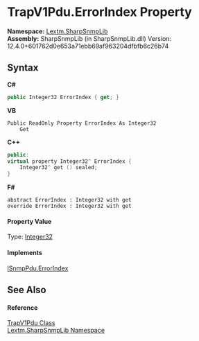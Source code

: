 # TrapV1Pdu.ErrorIndex Property 
 

**Namespace:**&nbsp;<a href="N_Lextm_SharpSnmpLib">Lextm.SharpSnmpLib</a><br />**Assembly:**&nbsp;SharpSnmpLib (in SharpSnmpLib.dll) Version: 12.4.0+601762d0e653a71ebb69af963204dfbfb6c26b74

## Syntax

**C#**<br />
``` C#
public Integer32 ErrorIndex { get; }
```

**VB**<br />
``` VB
Public ReadOnly Property ErrorIndex As Integer32
	Get
```

**C++**<br />
``` C++
public:
virtual property Integer32^ ErrorIndex {
	Integer32^ get () sealed;
}
```

**F#**<br />
``` F#
abstract ErrorIndex : Integer32 with get
override ErrorIndex : Integer32 with get
```


#### Property Value
Type: <a href="T_Lextm_SharpSnmpLib_Integer32">Integer32</a>

#### Implements
<a href="P_Lextm_SharpSnmpLib_ISnmpPdu_ErrorIndex">ISnmpPdu.ErrorIndex</a><br />

## See Also


#### Reference
<a href="T_Lextm_SharpSnmpLib_TrapV1Pdu">TrapV1Pdu Class</a><br /><a href="N_Lextm_SharpSnmpLib">Lextm.SharpSnmpLib Namespace</a><br />